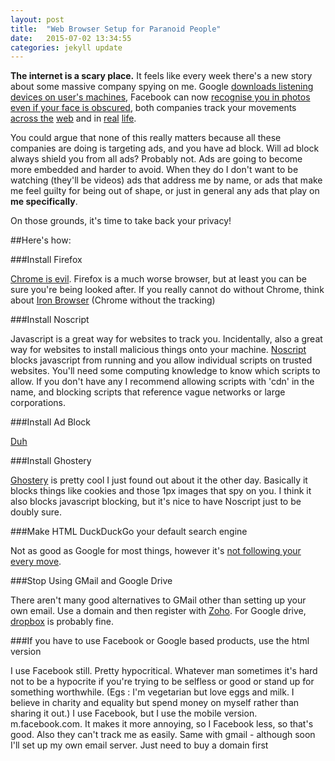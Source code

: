 ```yaml
---
layout: post
title:  "Web Browser Setup for Paranoid People"
date:   2015-07-02 13:34:55
categories: jekyll update
---
```

**The internet is a scary place.** It feels like every week there's a new story about some massive company spying on me. Google [downloads listening devices on user's machines](http://thehackernews.com/2015/06/google-chrome-spying.html), Facebook can now [recognise you in photos even if your face is obscured](http://www.bbc.co.uk/newsbeat/article/33237459/facebook-working-on-tech-that-recognises-you-even-if-your-face-is-unclear), both companies track your movements [across the](http://www.sitepronews.com/2014/09/29/new-facebook-ad-service-track-users-across-web/) [web](http://www.washingtonpost.com/business/technology/google-tracks-consumers-across-products-users-cant-opt-out/2012/01/24/gIQArgJHOQ_story.html) and in [real](http://www.huffingtonpost.com/2011/04/22/google-android-and-apple-track-your-location_n_852529.html) [life](http://rt.com/news/facebook-app-track-location-510/).

You could argue that none of this really matters because all these companies are doing is targeting ads, and you have ad block. Will ad block always shield you from all ads? Probably not. Ads are going to become more embedded and harder to avoid. When they do I don't want to be watching (they'll be videos) ads that address me by name, or ads that make me feel guilty for being out of shape, or just in general any ads that play on **me specifically**. 

On those grounds, it's time to take back your privacy!

##Here's how:

###Install Firefox

[Chrome is evil](http://lifehacker.com/5763452/what-data-does-chrome-send-to-google-about-me). Firefox is a much worse browser, but at least you can be sure you're being looked after. If you really cannot do without Chrome, think about [Iron Browser](https://www.srware.net/en/software_srware_iron.php) (Chrome without the tracking)

###Install Noscript

Javascript is a great way for websites to track you. Incidentally, also a great way for websites to install malicious things onto your machine. [Noscript](https://noscript.net/) blocks javascript from running and you allow individual scripts on trusted websites. You'll need some computing knowledge to know which scripts to allow. If you don't have any I recommend allowing scripts with 'cdn' in the name, and blocking scripts that reference vague networks or large corporations.

###Install Ad Block

[Duh](https://adblockplus.org/)

###Install Ghostery

[Ghostery](https://www.ghostery.com/) is pretty cool I just found out about it the other day. Basically it blocks things like cookies and those 1px images that spy on you. I think it also blocks javascript blocking, but it's nice to have Noscript just to be doubly sure. 

###Make HTML DuckDuckGo your default search engine

Not as good as Google for most things, however it's [not following your every move](https://duckduckgo.com/privacy). 

###Stop Using GMail and Google Drive

There aren't many good alternatives to GMail other than setting up your own email. Use a domain and then register with [Zoho](https://www.zoho.com/mail/). For Google drive, [dropbox](https://www.dropbox.com/) is probably fine.

###If you have to use Facebook or Google based products, use the html version

I use Facebook still. Pretty hypocritical. Whatever man sometimes it's hard not to be a hypocrite if you're trying to be selfless or good or stand up for something worthwhile. (Egs : I'm vegetarian but love eggs and milk. I believe in charity and equality but spend money on myself rather than sharing it out.) I use Facebook, but I use the mobile version. m.facebook.com. It makes it more annoying, so I Facebook less, so that's good. Also they can't track me as easily. Same with gmail - although soon I'll set up my own email server. Just need to buy a domain first